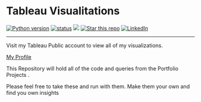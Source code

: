 # Tableau Visualitations

<a target="new" href="https://github.com/PeJiR/Calculation-of-employee-turnover-costs"><img border=0 src="https://img.shields.io/badge/python-2.7,%203.6+-blue.svg?style=flat" alt="Python version"></a>
<a href="https://github.com/PeJiR/Calculation-of-employee-turnover-costs" target="_blank"><img src="https://img.shields.io/pypi/status/ezibpy.svg?maxAge=60" alt="status"/></a>
<a target="new" href="https://github.com/PeJiR/Calculation-of-employee-turnover-costs"><img src="https://hits.seeyoufarm.com/api/count/incr/badge.svg?url=https%3A%2F%2Fgithub.com%2FPeJiR%2FCalculation-of-employee-turnover-costs&count_bg=%23FFA857&title_bg=%23161616&icon=&icon_color=%23971F1F&title=Views&edge_flat=false"/></a>
<a target="new" href="https://github.com/PeJiR/Calculation-of-employee-turnover-costs"><img border=0 src="https://img.shields.io/github/stars/Pejir/Calculation-of-employee-turnover-costs .svg?style=social&label=Star&maxAge=60" alt="Star this repo"></a>
<a href="https://www.linkedin.com/in/pejir/" target="_blank"><img src="https://img.shields.io/badge/LinkedIn-blue?style=flat&logo=linkedin&labelColor=blue" alt="LinkedIn" /></a>

---

Visit my Tableau Public account to view all of my visualizations.

[My Profile](https://public.tableau.com/app/profile/roberto.perez2846) 


This Repository will hold all of the code and queries from the Portfolio Projects  .

Please feel free to take these and run with them. Make them your own and find you own insights
